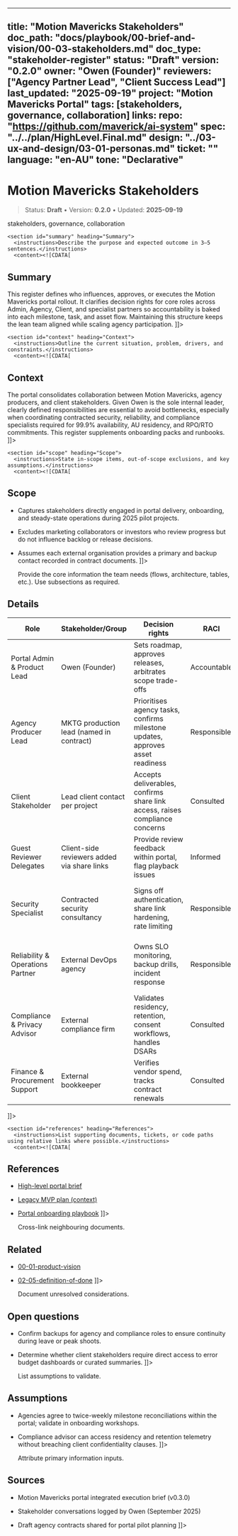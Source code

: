 <!-- ai:managed start file="docs/playbook/00-brief-and-vision/00-03-stakeholders.md" responsibility="docs" strategy="replace" -->
---
title: "Motion Mavericks Stakeholders"
doc_path: "docs/playbook/00-brief-and-vision/00-03-stakeholders.md"
doc_type: "stakeholder-register"
status: "Draft"
version: "0.2.0"
owner: "Owen (Founder)"
reviewers: ["Agency Partner Lead", "Client Success Lead"]
last_updated: "2025-09-19"
project: "Motion Mavericks Portal"
tags: [stakeholders, governance, collaboration]
links:
  repo: "https://github.com/maverick/ai-system"
  spec: "../../plan/HighLevel.Final.md"
  design: "../03-ux-and-design/03-01-personas.md"
  ticket: "<PLACEHOLDER>"
language: "en-AU"
tone: "Declarative"
---

# Motion Mavericks Stakeholders

> Status: **Draft** • Version: **0.2.0** • Updated: **2025-09-19**

<doc xmlns="urn:docs:universal"
     type="stakeholder-register"
     path="docs/playbook/00-brief-and-vision/00-03-stakeholders.md"
     version="0.2.0"
     status="Draft"
     owner="Owen (Founder)">

  <meta>
    <link rel="repo" href="https://github.com/maverick/ai-system"/>
    <link rel="spec" href="../../plan/HighLevel.Final.md"/>
    <link rel="design" href="../03-ux-and-design/03-01-personas.md"/>
    <tags>stakeholders, governance, collaboration</tags>
  </meta>

  <sections>

    <section id="summary" heading="Summary">
      <instructions>Describe the purpose and expected outcome in 3–5 sentences.</instructions>
      <content><![CDATA[
## Summary
This register defines who influences, approves, or executes the Motion Mavericks portal rollout. It clarifies decision rights for core roles across Admin, Agency, Client, and specialist partners so accountability is baked into each milestone, task, and asset flow. Maintaining this structure keeps the lean team aligned while scaling agency participation.
]]></content>
    </section>

    <section id="context" heading="Context">
      <instructions>Outline the current situation, problem, drivers, and constraints.</instructions>
      <content><![CDATA[
## Context
The portal consolidates collaboration between Motion Mavericks, agency producers, and client stakeholders. Given Owen is the sole internal leader, clearly defined responsibilities are essential to avoid bottlenecks, especially when coordinating contracted security, reliability, and compliance specialists required for 99.9% availability, AU residency, and RPO/RTO commitments. This register supplements onboarding packs and runbooks.
]]></content>
    </section>

    <section id="scope" heading="Scope">
      <instructions>State in-scope items, out-of-scope exclusions, and key assumptions.</instructions>
      <content><![CDATA[
## Scope
- Captures stakeholders directly engaged in portal delivery, onboarding, and steady-state operations during 2025 pilot projects.
- Excludes marketing collaborators or investors who review progress but do not influence backlog or release decisions.
- Assumes each external organisation provides a primary and backup contact recorded in contract documents.
]]></content>
    </section>

    <section id="details" heading="Details">
      <instructions>Provide the core information the team needs (flows, architecture, tables, etc.). Use subsections as required.</instructions>
      <content><![CDATA[
## Details
| Role | Stakeholder/Group | Decision rights | RACI | Contact cadence |
|------|-------------------|-----------------|------|-----------------|
| Portal Admin & Product Lead | Owen (Founder) | Sets roadmap, approves releases, arbitrates scope trade-offs | Accountable | Daily stand-up; weekly status digest |
| Agency Producer Lead | MKTG production lead (named in contract) | Prioritises agency tasks, confirms milestone updates, approves asset readiness | Responsible | Daily during shoots; twice-weekly portal reviews |
| Client Stakeholder | Lead client contact per project | Accepts deliverables, confirms share link access, raises compliance concerns | Consulted | Weekly account call; ad-hoc for approvals |
| Guest Reviewer Delegates | Client-side reviewers added via share links | Provide review feedback within portal, flag playback issues | Informed | Within 48-hour review windows |
| Security Specialist | Contracted security consultancy | Signs off authentication, share link hardening, rate limiting | Responsible | Fortnightly control review; incident-driven escalation |
| Reliability & Operations Partner | External DevOps agency | Owns SLO monitoring, backup drills, incident response | Responsible | Weekly SLO check-in; monthly disaster-recovery rehearsal |
| Compliance & Privacy Advisor | External compliance firm | Validates residency, retention, consent workflows, handles DSARs | Consulted | Monthly compliance touchpoint; per-DSAR engagement |
| Finance & Procurement Support | External bookkeeper | Verifies vendor spend, tracks contract renewals | Consulted | Monthly financial review |
]]></content>
    </section>

    <section id="references" heading="References">
      <instructions>List supporting documents, tickets, or code paths using relative links where possible.</instructions>
      <content><![CDATA[
## References
- [High-level portal brief](../../plan/HighLevel.Final.md)
- [Legacy MVP plan (context)](../../specs/legacy-mvp-plan.md)
- [Portal onboarding playbook](../16-documentation-and-training/16-04-onboarding.md)
]]></content>
    </section>

    <section id="related" heading="Related">
      <instructions>Cross-link neighbouring documents.</instructions>
      <content><![CDATA[
## Related
- [00-01-product-vision](00-01-product-vision.md)
- [02-05-definition-of-done](../02-requirements-and-scope/02-05-definition-of-done.md)
]]></content>
    </section>

    <section id="open_questions" heading="Open questions">
      <instructions>Document unresolved considerations.</instructions>
      <content><![CDATA[
## Open questions
- Confirm backups for agency and compliance roles to ensure continuity during leave or peak shoots.
- Determine whether client stakeholders require direct access to error budget dashboards or curated summaries.
]]></content>
    </section>

    <section id="assumptions" heading="Assumptions">
      <instructions>List assumptions to validate.</instructions>
      <content><![CDATA[
## Assumptions
- Agencies agree to twice-weekly milestone reconciliations within the portal; validate in onboarding workshops.
- Compliance advisor can access residency and retention telemetry without breaching client confidentiality clauses.
]]></content>
    </section>

    <section id="sources" heading="Sources">
      <instructions>Attribute primary information inputs.</instructions>
      <content><![CDATA[
## Sources
- Motion Mavericks portal integrated execution brief (v0.3.0)
- Stakeholder conversations logged by Owen (September 2025)
- Draft agency contracts shared for portal pilot planning
]]></content>
    </section>

  </sections>
</doc>
<!-- ai:managed end -->
